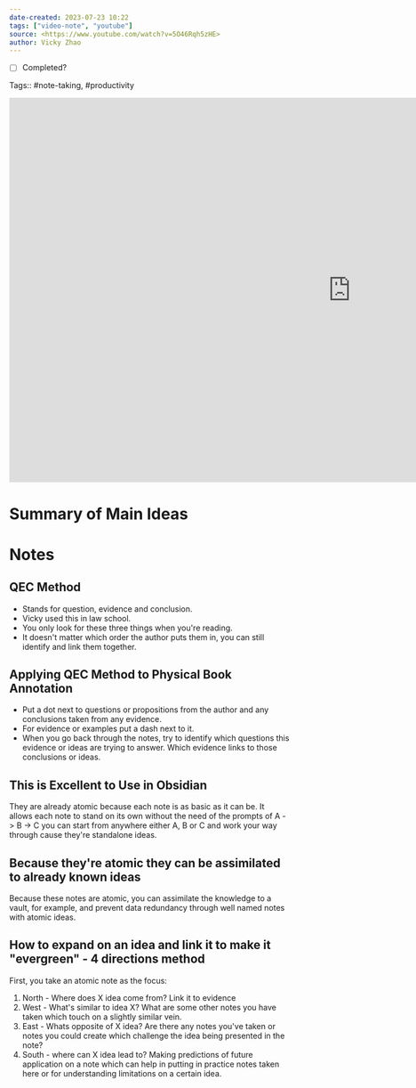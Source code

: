 ```yaml
---
date-created: 2023-07-23 10:22
tags: ["video-note", "youtube"]
source: <https://www.youtube.com/watch?v=5O46Rqh5zHE>
author: Vicky Zhao
---
```


- [ ] Completed? 

Tags:: #note-taking, #productivity 

<iframe width="1228" height="691" src="https://www.youtube.com/embed/5O46Rqh5zHE" frameborder="0" allow="accelerometer; autoplay; clipboard-write; encrypted-media; gyroscope; picture-in-picture; web-share" allowfullscreen></iframe>

# Summary of Main Ideas

# Notes

## QEC Method

- Stands for question, evidence and conclusion.
- Vicky used this in law school.
- You only look for these three things when you're reading.
- It doesn't matter which order the author puts them in, you can still identify and link them together.

## Applying QEC Method to Physical Book Annotation

- Put a dot next to questions or propositions from the author and any conclusions taken from any evidence.
- For evidence or examples put a dash next to it.
- When you go back through the notes, try to identify which questions this evidence or ideas are trying to answer. Which evidence links to those conclusions or ideas.

## This is Excellent to Use in Obsidian

They are already atomic because each note is as basic as it can be. It allows each note to stand on its own without the need of the prompts of A -> B -> C you can start from anywhere either A, B or C and work your way through cause they're standalone ideas.

## Because they're atomic they can be assimilated to already known ideas

Because these notes are atomic, you can assimilate the knowledge to a vault, for example, and prevent data redundancy through well named notes with atomic ideas.

## How to expand on an idea and link it to make it "evergreen" - 4 directions method

First, you take an atomic note as the focus:
1. North - Where does X idea come from? Link it to evidence
2. West - What's similar to idea X? What are some other notes you have taken which touch on a slightly similar vein.
3. East - Whats opposite of X idea? Are there any notes you've taken or notes you could create which challenge the idea being presented in the note?
4. South - where can X idea lead to? Making predictions of future application on a note which can help in putting in practice notes taken here or for understanding limitations on a certain idea. 